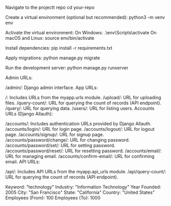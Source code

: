 Navigate to the projectt repo
cd your-repo

Create a virtual environment (optional but recommended):
python3 -m venv env

Activate the virtual environment:
On Windows:
.\env\Scripts\activate
On macOS and Linux:
source env/bin/activate

Install dependencies:
pip install -r requirements.txt

Apply migrations:
python manage.py migrate

Run the development server:
python manage.py runserver

Admin URLs:

/admin/: Django admin interface.
App URLs:

/: Includes URLs from the myapp.urls module.
/upload/: URL for uploading files.
/query-count/: URL for querying the count of records (API endpoint).
/query/: URL for querying data.
/users/: URL for listing users.
Accounts URLs (Django Allauth):

/accounts/: Includes authentication URLs provided by Django Allauth.
/accounts/login/: URL for login page.
/accounts/logout/: URL for logout page.
/accounts/signup/: URL for signup page.
/accounts/password/change/: URL for changing password.
/accounts/password/set/: URL for setting password.
/accounts/password/reset/: URL for resetting password.
/accounts/email/: URL for managing email.
/accounts/confirm-email/: URL for confirming email.
API URLs:

/api/: Includes API URLs from the myapp.api_urls module.
/api/query-count/: URL for querying the count of records (API endpoint).

Keyword: "technology"
Industry: "Information Technology"
Year Founded: 2005
City: "San Francisco"
State: "California"
Country: "United States"
Employees (From): 100
Employees (To): 1000
